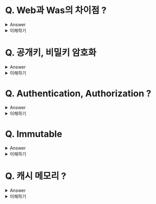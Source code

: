 # Q. Web과 Was의 차이점 ?
<details>
	<summary>Answer</summary>

Web서버는 정적인 컨텐츠를 처리하고 WAS는 동적인 컨텐츠를 제공하기 위한 서버입니다.

Web과 Was를 기능에 따라 분리함으로써 자원 이용의 효율성을 높일 수 있고, 장애 극복, 배포 및 유지보수의 편의성을 높일 수 있다는 장점을 가지게 됩니다.

</details>

<details>
	<summary>이해하기</summary>

## Reference
* [Web Web Server와 WAS의 차이와 웹 서비스 구조 - Heee’s Development Blog](https://gmlwjd9405.github.io/2018/10/27/webserver-vs-was.html)

</details>

# Q. 공개키, 비밀키 암호화
<details>
	<summary>Answer</summary>

* 공개키 암호화 방식 비밀키로만 열어볼 수 있습니다. 따라서 데이터를 암호화해야하는 경우 사용됩니다.
* 반면 비밀키 암호화 방식은 공개키를 가진 누구나 확인할 수 있습니다. 하지만 클라이언트 입장에서는 인증된 공개키로 데이터를 열람할 수 있다는 것은 송신자를 신뢰할 수 있다는 의미이기 때문에 전자 서명과 같은 경우에 사용됩니다.


</details>

<details>
	<summary>이해하기</summary>

## Reference
* [HTTPS와 SSL 인증서 - 생활코딩](https://opentutorials.org/course/228/4894)
  

</details>

# Q. Authentication, Authorization ?
<details>
	<summary>Answer</summary>

Authentication은 인증, Authorization는 권한을 의미.
로그인이 성공하면, 등급에 따라 접근할 수 있는 페이지가 결정되는것처럼 인증된 사용자에게 권한을 부여할 수 있다.


</details>

<details>
	<summary>이해하기</summary>

## Reference
* [비슷해보이지만 다른 두 친구를 소개합니다. Authentication vs Authorization | 아웃풋 트레이닝](https://baek.dev/post/24/)


</details>

# Q. Immutable
<details>
	<summary>Answer</summary>
Immutable은 불변 객체를 의미합니다. 생성 후 변경할 수 없다는 의미이고 final class로 불변 클래스를 정의할 수 있습니다.
Java에서는 대표적으로 String이나 Wrapper클래스들이 모두 불변 객체로 사용되고 있습니다.

</details>

<details>
	<summary>이해하기</summary>

## Reference
* [Immutable class in java and immutable objects - JavaGoal](https://javagoal.com/immutable-class-in-java/)
  

</details>


# Q. 캐시 메모리 ?
<details>
	<summary>Answer</summary>

캐시 메모리는 속도가  빠른 장치와 느린 장치의 속도 차이에 따른 병목 현상을 줄이기 위한 범용 메모리 입니다.
메인 메모리에서 자주 사용되는 데이터를 저장하기 위해 지역성을 이용해 예측할 수 있습니다.

</details>

<details>
	<summary>이해하기</summary>

## Reference
* [운영체제(OS) 10. 캐시 메모리(Cache Memory)](https://rebro.kr/180)
* [tech-interview-for-developer/캐시 메모리(Cache Memory).md at master · gyoogle/tech-interview-for-developer · GitHub](https://github.com/gyoogle/tech-interview-for-developer/blob/master/Computer%20Science/Computer%20Architecture/%EC%BA%90%EC%8B%9C%20%EB%A9%94%EB%AA%A8%EB%A6%AC(Cache%20Memory).md)  

## 내용

지역성이란 데이터에 대한 접근이 시간적, 공간적으로 가깝게 발생하는 것을 의미하며 캐시의 적중률을 극대화하여 효율성을 높여준다.

공간적 지역성은 배열, 시간적 지역성은 for나 while같은 반복문을 예시로 들 수 있다.

* 공간 지역성: 최근에 사용한데이터 근처에서 참조될 가능성이 높다.
* 시간 지역성: 최근에 사용한 데이터가 재참조 될 가능성이 높다.

</details>
